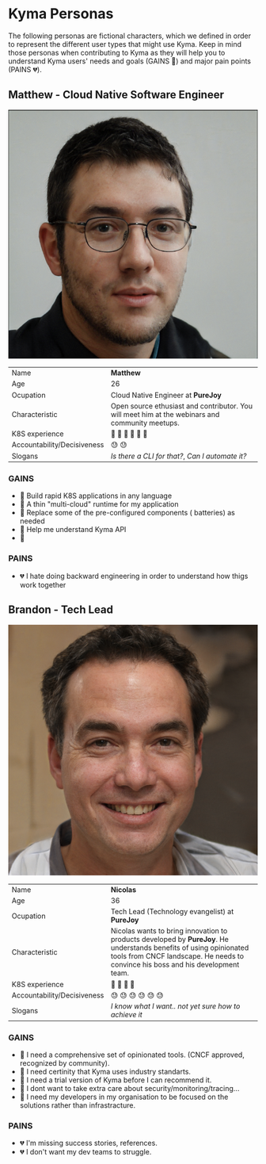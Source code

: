 # Kyma Personas

The following personas are fictional characters, which we defined in order to represent the different user types that might use Kyma. Keep in mind those personas when contributing to Kyma as they will help you to understand Kyma users' needs and goals (GAINS :green_heart:) and major pain points (PAINS :broken_heart:).

## Matthew - Cloud Native Software Engineer

![Mathew](assets/matthew.png)

|                             |                                                                                                 |
| --------------------------- | ----------------------------------------------------------------------------------------------- |
| Name                        | **Matthew**                                                                                     |
| Age                         | 26                                                                                              |
| Ocupation                   | Cloud Native Engineer at **PureJoy**                                                            |
| Characteristic              | Open source ethusiast and contributor. You will meet him at the webinars and community meetups. |
| K8S experience              | :book: :book: :book: :book: :book: :book:                                                       |
| Accountability/Decisiveness | :sweat: :sweat:                                                                                 |
| Slogans                     | _Is there a CLI for that?_, _Can I automate it?_                                                |

### GAINS

- :green_heart: Build rapid K8S applications in any language
- :green_heart: A thin "multi-cloud" runtime for my application
- :green_heart: Replace some of the pre-configured components ( batteries) as needed
- :green_heart: Help me understand Kyma API
- :green_heart:

### PAINS

- :broken_heart: I hate doing backward engineering in order to understand how thigs work together

## Brandon - Tech Lead

![Nicolas](assets/nicolas.png)

|                             |                                                                                                                                                                                                         |
| --------------------------- | ------------------------------------------------------------------------------------------------------------------------------------------------------------------------------------------------------- |
| Name                        | **Nicolas**                                                                                                                                                                                             |
| Age                         | 36                                                                                                                                                                                                      |
| Ocupation                   | Tech Lead (Technology evangelist) at **PureJoy**                                                                                                                                                        |
| Characteristic              | Nicolas wants to bring innovation to products developed by **PureJoy**. He understands benefits of using opinionated tools from CNCF landscape. He needs to convince his boss and his development team. |
| K8S experience              | :book: :book: :book: :book:                                                                                                                                                                             |
| Accountability/Decisiveness | :sweat: :sweat: :sweat: :sweat: :sweat: :sweat:                                                                                                                                                         |
| Slogans                     | _I know what I want.. not yet sure how to achieve it_                                                                                                                                                   |

### GAINS

- :green_heart: I need a comprehensive set of opinionated tools. (CNCF approved, recognized by community).
- :green_heart: I need certinity that Kyma uses industry standarts.
- :green_heart: I need a trial version of Kyma before I can recommend it.
- :green_heart: I dont want to take extra care about security/monitoring/tracing...
- :green_heart: I need my developers in my organisation to be focused on the solutions rather than infrastracture.

### PAINS

- :broken_heart: I'm missing success stories, references.
- :broken_heart: I don't want my dev teams to struggle.
